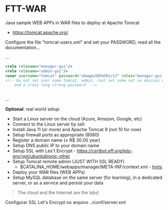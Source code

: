 # FTT-WAR
Java sample WEB APPs in WAR files to deploy at Apache Tomcat

- https://tomcat.apache.org/

Configure the file "tomcat-users.xml" and set your PASSWORD, read all the documentation...

...
```xml
<role rolename="manager-gui"/>
<role rolename="admin-gui"/>
<user username="tomcat" password="x6wqpw3QFm2Njv1J" roles="manager-gui,admin-gui"/>
<!-- Do not set user name tomcat, admin, root set some not so obvious name
    and a crazy long strong password  -->
 
```
...

__Optional__: real world setup:

- Start a Linux server on the cloud (Azure, Amazon, Google, etc)
- Connect to the Linux server by ssh
- Install Java 11 (or more) and Apache Tomcat 9 (not 10 for now)
- Setup firewall ports as appropriate (8080)
- Register a domain name (± R$ 30.00 year)
- Setup DNS public IP to your domain name
- Setup SSL with Les't Encrypt - https://certbot.eff.org/lets-encrypt/ubuntubionic-other
- Setup Tomcat remote admin (JUST WITH SSL READY) 
  - $CATALINA_HOME/webapps/manager/META-INF/context.xml - [hints](https://stackoverflow.com/questions/36703856/access-tomcat-manager-app-from-different-host)
- Deploy your WAR files (WEB APPs)
- Setup MySQL database on the same server (for learning), in a dedicated server, or as a service and persist your data

> The cloud and the Internet are the labs!

Configurar SSL Let's Encrypt no arquivo ../conf/server.xml

<pre>
<Connector port="8080" protocol="org.apache.coyote.http11.Http11NioProtocol"
maxThreads="150" SSLEnabled="true">
  <SSLHostConfig>
	  <Certificate certificateFile="conf/ssl/cert.pem"
		  certificateKeyFile="conf/ssl/privkey.pem"
		  certificateChainFile="conf/ssl/chain.pem" />
  </SSLHostConfig>
</Connector>

</pre>


